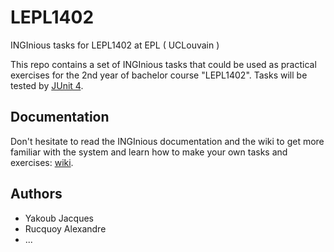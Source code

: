 # LEPL1402
INGInious tasks for LEPL1402 at EPL ( UCLouvain )

This repo contains a set of INGInious tasks that could be used as practical exercises for the 2nd year of bachelor course "LEPL1402". Tasks will be tested by [JUnit 4](http://junit.org/junit4/).

## Documentation

Don't hesitate to read the INGInious documentation and the wiki to get more familiar with the system and learn how to make your own tasks and exercises: [wiki](https://github.com/jy95/LEPL1402/wiki).

## Authors

- Yakoub Jacques
- Rucquoy Alexandre
- ...
